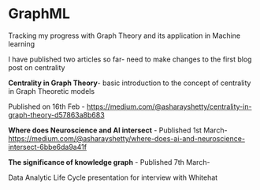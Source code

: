 # GraphML
Tracking my progress with Graph Theory and its application in Machine learning

I have published two articles so far- need to make changes to the first blog post on centrality

**Centrality in Graph Theory**- basic introduction to the concept of centrality in Graph Theoretic models

Published on 16th Feb - https://medium.com/@asharayshetty/centrality-in-graph-theory-d57863a8b683

**Where does Neuroscience and AI intersect** - Published 1st March-
https://medium.com/@asharayshetty/where-does-ai-and-neuroscience-intersect-6bbe6da9a41f

**The significance of knowledge graph** - Published 7th March-

Data Analytic Life Cycle presentation for interview with Whitehat
